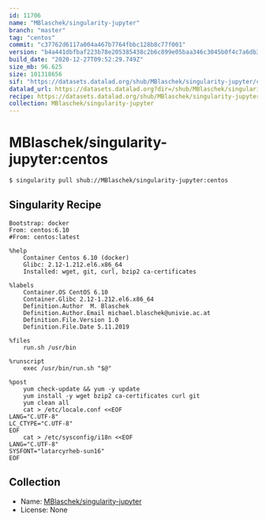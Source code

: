 ```yaml
---
id: 11706
name: "MBlaschek/singularity-jupyter"
branch: "master"
tag: "centos"
commit: "c37762d6117a004a467b7764fbbc128b8c77f001"
version: "b4a441dbfbaf223b78e205385438c2b6c899e05baa346c3045b0f4c7a6db3fc4"
build_date: "2020-12-27T09:52:29.749Z"
size_mb: 96.625
size: 101318656
sif: "https://datasets.datalad.org/shub/MBlaschek/singularity-jupyter/centos/2020-12-27-c37762d6-b4a441db/b4a441dbfbaf223b78e205385438c2b6c899e05baa346c3045b0f4c7a6db3fc4.sif"
datalad_url: https://datasets.datalad.org?dir=/shub/MBlaschek/singularity-jupyter/centos/2020-12-27-c37762d6-b4a441db/
recipe: https://datasets.datalad.org/shub/MBlaschek/singularity-jupyter/centos/2020-12-27-c37762d6-b4a441db/Singularity
collection: MBlaschek/singularity-jupyter
---
```


# MBlaschek/singularity-jupyter:centos

```bash
$ singularity pull shub://MBlaschek/singularity-jupyter:centos
```

## Singularity Recipe

```singularity
Bootstrap: docker
From: centos:6.10
#From: centos:latest

%help
	Container Centos 6.10 (docker)
	Glibc: 2.12-1.212.el6.x86_64
	Installed: wget, git, curl, bzip2 ca-certificates

%labels
	Container.OS CentOS 6.10
	Container.Glibc 2.12-1.212.el6.x86_64
	Definition.Author  M. Blaschek
	Definition.Author.Email michael.blaschek@univie.ac.at
	Definition.File.Version 1.0
	Definition.File.Date 5.11.2019

%files
	run.sh /usr/bin

%runscript
	exec /usr/bin/run.sh "$@"

%post
	yum check-update && yum -y update
	yum install -y wget bzip2 ca-certificates curl git
	yum clean all
	cat > /etc/locale.conf <<EOF
LANG="C.UTF-8"
LC_CTYPE="C.UTF-8"
EOF
	cat > /etc/sysconfig/i18n <<EOF
LANG="C.UTF-8"
SYSFONT="latarcyrheb-sun16"
EOF
```

## Collection

 - Name: [MBlaschek/singularity-jupyter](https://github.com/MBlaschek/singularity-jupyter)
 - License: None

